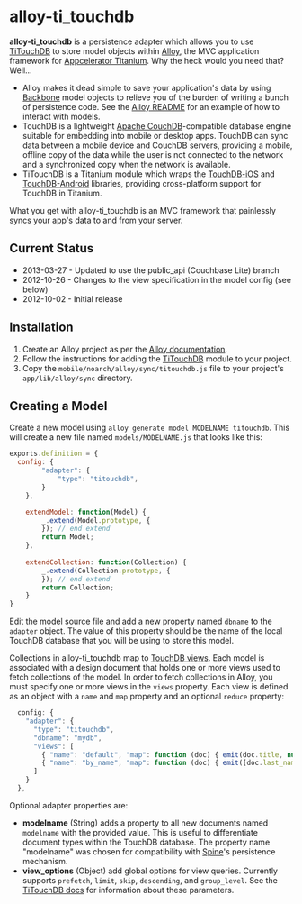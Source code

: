 alloy-ti_touchdb
================

**alloy-ti_touchdb** is a persistence adapter which allows you to use 
[TiTouchDB](https://github.com/pegli/ti_touchdb) to store model objects
within [Alloy](https://github.com/appcelerator/alloy), the MVC application
framework for [Appcelerator Titanium](http://www.appcelerator.com/platform).
Why the heck would you need that?  Well...

* Alloy makes it dead simple to save your application's data by using
  [Backbone](http://backbonejs.org/) model objects to relieve you
  of the burden of writing a bunch of persistence code.  See the
  [Alloy README](https://github.com/appcelerator/alloy/blob/master/README.md#working-with-models--collections)
  for an example of how to interact with models.
* TouchDB is a lightweight [Apache CouchDB](http://couchdb.apache.org/)-compatible
  database engine suitable for embedding into mobile or desktop apps.
  TouchDB can sync data between a mobile device and CouchDB servers, providing
  a mobile, offline copy of the data while the user is not connected to the
  network and a synchronized copy when the network is available.
* TiTouchDB is a Titanium module which wraps the [TouchDB-iOS](http://labs.couchbase.com/TouchDB-iOS/)
  and [TouchDB-Android](https://github.com/couchbaselabs/TouchDB-Android)
  libraries, providing cross-platform support for TouchDB in Titanium.

What you get with alloy-ti_touchdb is an MVC framework that painlessly syncs
your app's data to and from your server.

Current Status
--------------

* 2013-03-27 - Updated to use the public_api (Couchbase Lite) branch
* 2012-10-26 - Changes to the view specification in the model config (see below)
* 2012-10-02 - Initial release

Installation
------------

1. Create an Alloy project as per the [Alloy documentation](https://github.com/appcelerator/alloy/blob/master/README.md).
1. Follow the instructions for adding the [TiTouchDB](https://github.com/pegli/ti_touchdb/wiki) module to your project.
1. Copy the `mobile/noarch/alloy/sync/titouchdb.js` file to your project's `app/lib/alloy/sync` directory.

Creating a Model
----------------

Create a new model using `alloy generate model MODELNAME titouchdb`.  This will create a new file named
`models/MODELNAME.js` that looks like this:

```javascript
exports.definition = {
  config: {
		"adapter": {
			"type": "titouchdb",
		}
	},		

	extendModel: function(Model) {		
		_.extend(Model.prototype, {
		}); // end extend
		return Model;
	},
	
	extendCollection: function(Collection) {		
		_.extend(Collection.prototype, {
		}); // end extend
		return Collection;
	}
}
```

Edit the model source file and add a new property named `dbname` to the `adapter` object.  The
value of this property should be the name of the local TouchDB database that you will be using
to store this model.

Collections in alloy-ti_touchdb map to [TouchDB views](http://guide.couchdb.org/draft/views.html).
Each model is associated with a design document that holds one or more views used to fetch collections
of the model.  In order to fetch collections in Alloy, you must specify one or more
views in the `views` property.  Each view is defined as an object with a `name` and `map` property
and an optional `reduce` property:

```javascript
  config: {
    "adapter": {
      "type": "titouchdb",
      "dbname": "mydb",
      "views": [
        { "name": "default", "map": function (doc) { emit(doc.title, null); } },
        { "name": "by_name", "map": function (doc) { emit([doc.last_name, doc.first_name], null); } }
      ]
    }
  },
```

Optional adapter properties are:

* **modelname** (String)  adds a property to all new documents named `modelname` with the provided
  value.  This is useful to differentiate document types within the TouchDB database.  The property
  name "modelname" was chosen for compatibility with [Spine](http://spinejs.com/)'s persistence mechanism.
* **view_options** (Object) add global options for view queries.  Currently supports `prefetch`, `limit`, 
  `skip`, `descending`, and `group_level`.  See the [TiTouchDB docs](https://github.com/pegli/ti_touchdb/blob/master/mobile/noarch/documentation/index.md)
  for information about these parameters.


